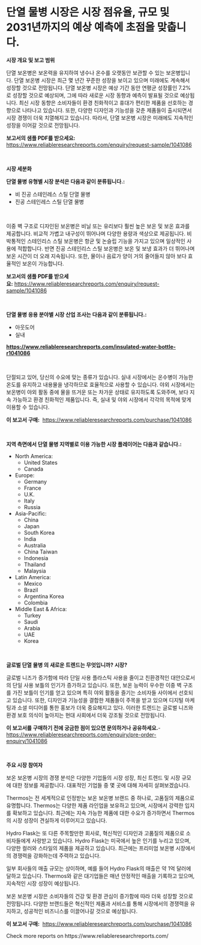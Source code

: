 <p><h1>단열 물병 시장은 시장 점유율, 규모 및 2031년까지의 예상 예측에 초점을 맞춥니다.</h1></p><p><strong>시장 개요 및 보고 범위</strong></p>
<p><p>단열 보온병은 보온력을 유지하여 냉수나 온수를 오랫동안 보관할 수 있는 보온병입니다. 단열 보온병 시장은 최근 몇 년간 꾸준한 성장을 보이고 있으며 미래에도 계속해서 성장할 것으로 전망됩니다. 단열 보온병 시장은 예상 기간 동안 연평균 성장률인 7.2%로 성장할 것으로 예상되며, 그에 따라 새로운 시장 동향과 예측이 발표될 것으로 예상됩니다. 최신 시장 동향은 소비자들이 환경 친화적이고 휴대가 편리한 제품을 선호하는 경향으로 나타나고 있습니다. 또한, 다양한 디자인과 기능성을 갖춘 제품들이 출시되면서 시장 경쟁이 더욱 치열해지고 있습니다. 따라서, 단열 보온병 시장은 미래에도 지속적인 성장을 이어갈 것으로 전망됩니다.</p></p>
<p><strong>보고서의 샘플 PDF를 받으세요:</strong> <a href="https://www.reliableresearchreports.com/enquiry/request-sample/1041086">https://www.reliableresearchreports.com/enquiry/request-sample/1041086</a></p>
<p>&nbsp;</p>
<p><strong>시장 세분화</strong></p>
<p><strong>단열 물병 유형별 시장 분석은 다음과 같이 분류됩니다.:</strong></p>
<p><ul><li>비 진공 스테인레스 스틸 단열 물병</li><li>진공 스테인레스 스틸 단열 물병</li></ul></p>
<p>&nbsp;</p>
<p><p>이중 벽 구조로 디자인된 보온병은 비닐 또는 유리보다 훨씬 높은 보온 및 보온 효과를 제공합니다. 비교적 가볍고 내구성이 뛰어나며 다양한 용량과 색상으로 제공됩니다. 비박통적인 스테인리스 스틸 보온병은 항균 및 논슬립 기능을 가지고 있으며 일상적인 사용에 적합합니다. 반면 진공 스테인리스 스틸 보온병은 보온 및 보냉 효과가 더 뛰어나며 보온 시간이 더 오래 지속됩니다. 또한, 물이나 음료가 양이 거의 줄어들지 않아 보다 효율적인 보온이 가능합니다.</p></p>
<p><strong>보고서의 샘플 PDF를 받으세요:</strong>&nbsp;<a href="https://www.reliableresearchreports.com/enquiry/request-sample/1041086">https://www.reliableresearchreports.com/enquiry/request-sample/1041086</a></p>
<p>&nbsp;</p>
<p><strong> 단열 물병 응용 분야별 시장 산업 조사는 다음과 같이 분류됩니다.:</strong></p>
<p><ul><li>아웃도어</li><li>실내</li></ul></p>
<p><strong><a href="https://www.reliableresearchreports.com/insulated-water-bottle-r1041086">https://www.reliableresearchreports.com/insulated-water-bottle-r1041086</a></strong></p>
<p>&nbsp;</p>
<p><p>단절되고 있어, 당신의 수요에 맞는 종류가 있습니다. 실내 시장에서는 온수병이 가능한 온도를 유지하고 내용물을 냉각하므로 효율적으로 사용할 수 있습니다. 야외 시장에서는 보온병이 야외 활동 중에 물을 뜨거운 또는 차가운 상태로 유지하도록 도와주며, 보다 지속 가능하고 환경 친화적인 제품입니다. 즉, 실내 및 야외 시장에서 각각의 목적에 맞게 이용할 수 있습니다.</p></p>
<p><strong>이 보고서 구매:</strong>&nbsp; <a href="https://www.reliableresearchreports.com/purchase/1041086">https://www.reliableresearchreports.com/purchase/1041086</a></p>
<p>&nbsp;</p>
<p><strong>지역 측면에서 단열 물병 지역별로 이용 가능한 시장 플레이어는 다음과 같습니다.:</strong></p>
<p><ul>
    <li>
        North America:
        <ul>
            <li>United States</li>
            <li>Canada</li>
        </ul>
    </li>
    <li>
        Europe:
        <ul>
            <li>Germany</li>
            <li>France</li>
            <li>U.K.</li>
            <li>Italy</li>
            <li>Russia</li>
        </ul>
    </li>
    <li>
        Asia-Pacific:
        <ul>
            <li>China</li>
            <li>Japan</li>
            <li>South Korea</li>
            <li>India</li>
            <li>Australia</li>
            <li>China Taiwan</li>
            <li>Indonesia</li>
            <li>Thailand</li>
            <li>Malaysia</li>
        </ul>
    </li>
    <li>
        Latin America:
        <ul>
            <li>Mexico</li>
            <li>Brazil</li>
            <li>Argentina Korea</li>
            <li>Colombia</li>
        </ul>
    </li>
    <li>
        Middle East & Africa:
        <ul>
            <li>Turkey</li>
            <li>Saudi</li>
            <li>Arabia</li>
            <li>UAE</li>
            <li>Korea</li>
        </ul>
    </li>
    </ul></p>
<p>&nbsp;</p>
<p><strong>글로벌 단열 물병 의 새로운 트렌드는 무엇입니까? 시장?</strong></p>
<p><p>글로벌 니즈가 증가함에 따라 단일 사용 플라스틱 사용을 줄이고 친환경적인 대안으로서의 단일 사용 보틀의 인기가 증가하고 있습니다. 또한, 보온 능력이 우수한 이중 벽 구조를 가진 보틀이 인기를 얻고 있으며 특히 야외 활동을 즐기는 소비자들 사이에서 선호되고 있습니다. 또한, 디자인과 기능성을 결합한 제품들이 주목을 받고 있으며 디지털 마케팅과 소셜 미디어를 통한 홍보가 더욱 중요해지고 있다. 이러한 트렌드는 글로벌 니즈와 환경 보호 의식이 높아지는 현대 사회에서 더욱 강조될 것으로 전망됩니다.</p></p>
<p><strong>이 보고서를 구매하기 전에 궁금한 점이 있으면 문의하거나 공유하세요.</strong>- <a href="https://www.reliableresearchreports.com/enquiry/pre-order-enquiry/1041086">https://www.reliableresearchreports.com/enquiry/pre-order-enquiry/1041086</a></p>
<p>&nbsp;</p>
<p><strong>주요 시장 참여자</strong></p>
<p><p>보온 보온병 시장의 경쟁 분석은 다양한 기업들의 시장 성장, 최신 트렌드 및 시장 규모에 대한 정보를 제공합니다. 대표적인 기업들 중 몇 곳에 대해 자세히 살펴보겠습니다.</p><p>Thermos는 전 세계적으로 인정받는 보온 보온병 브랜드 중 하나로, 고품질의 제품으로 유명합니다. Thermos는 다양한 제품 라인업을 보유하고 있으며, 시장에서 강력한 입지를 확보하고 있습니다. 최근에는 지속 가능한 제품에 대한 수요가 증가하면서 Thermos의 시장 성장이 견실하게 이루어지고 있습니다.</p><p>Hydro Flask는 또 다른 주목할만한 회사로, 혁신적인 디자인과 고품질의 제품으로 소비자들에게 사랑받고 있습니다. Hydro Flask는 미국에서 높은 인기를 누리고 있으며, 다양한 컬러와 스타일의 제품을 제공하고 있습니다. 최근에는 프리미엄 보온병 시장에서의 경쟁력을 강화하는데 주력하고 있습니다.</p><p>일부 회사들의 매출 규모는 상이하며, 예를 들어 Hydro Flask의 매출은 약 1억 달러에 달하고 있습니다. Thermos와 같은 대기업들은 매년 안정적인 매출을 기록하고 있으며, 지속적인 시장 성장이 예상됩니다.</p><p>보온 보온병 시장은 소비자들의 건강 및 환경 관심이 증가함에 따라 더욱 성장할 것으로 전망됩니다. 다양한 브랜드들은 혁신적인 제품과 서비스를 통해 시장에서의 경쟁력을 유지하고, 성공적인 비즈니스를 이끌어나갈 것으로 예상됩니다.</p></p>
<p><strong>이 보고서 구매:</strong>&nbsp;&nbsp;<a href="https://www.reliableresearchreports.com/purchase/1041086">https://www.reliableresearchreports.com/purchase/1041086</a></p>
<p>Check more reports on https://www.reliableresearchreports.com/</p>
